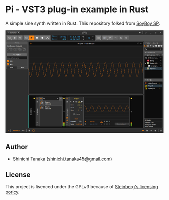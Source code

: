 # Pi - VST3 plug-in example in Rust

A simple sine synth written in Rust. This repository folked from [SoyBoy SP](https://github.com/t-sin/soyboy-sp.vst3).

![Screenshot](screenshot.png)

## Author

- Shinichi Tanaka (<shinichi.tanaka45@gmail.com>)

## License

This project is lisenced under the GPLv3 because of [Steinberg's licensing poricy](https://developer.steinberg.help/display/VST/VST+3+Licensing).
